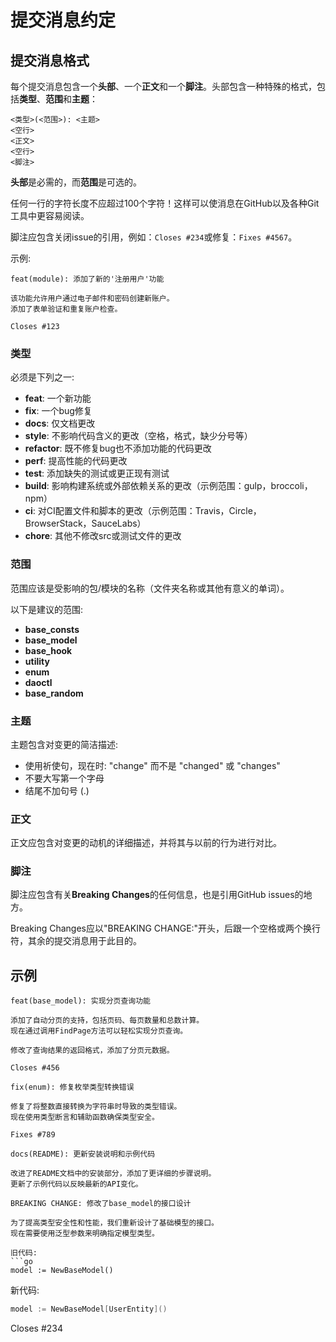 # 提交消息约定

## 提交消息格式

每个提交消息包含一个**头部**、一个**正文**和一个**脚注**。头部包含一种特殊的格式，包括**类型**、**范围**和**主题**：

```
<类型>(<范围>): <主题>
<空行>
<正文>
<空行>
<脚注>
```

**头部**是必需的，而**范围**是可选的。

任何一行的字符长度不应超过100个字符！这样可以使消息在GitHub以及各种Git工具中更容易阅读。

脚注应包含关闭issue的引用，例如：`Closes #234`或修复：`Fixes #4567`。

示例:

```
feat(module): 添加了新的'注册用户'功能

该功能允许用户通过电子邮件和密码创建新账户。
添加了表单验证和重复账户检查。

Closes #123
```

### 类型

必须是下列之一:

* **feat**: 一个新功能
* **fix**: 一个bug修复
* **docs**: 仅文档更改
* **style**: 不影响代码含义的更改（空格，格式，缺少分号等）
* **refactor**: 既不修复bug也不添加功能的代码更改
* **perf**: 提高性能的代码更改
* **test**: 添加缺失的测试或更正现有测试
* **build**: 影响构建系统或外部依赖关系的更改（示例范围：gulp，broccoli，npm）
* **ci**: 对CI配置文件和脚本的更改（示例范围：Travis，Circle，BrowserStack，SauceLabs）
* **chore**: 其他不修改src或测试文件的更改

### 范围

范围应该是受影响的包/模块的名称（文件夹名称或其他有意义的单词）。

以下是建议的范围:

* **base_consts**
* **base_model**
* **base_hook**
* **utility**
* **enum**
* **daoctl**
* **base_random**

### 主题

主题包含对变更的简洁描述:

* 使用祈使句，现在时: "change" 而不是 "changed" 或 "changes"
* 不要大写第一个字母
* 结尾不加句号 (.)

### 正文

正文应包含对变更的动机的详细描述，并将其与以前的行为进行对比。

### 脚注

脚注应包含有关**Breaking Changes**的任何信息，也是引用GitHub issues的地方。

Breaking Changes应以"BREAKING CHANGE:"开头，后跟一个空格或两个换行符，其余的提交消息用于此目的。

## 示例

```
feat(base_model): 实现分页查询功能

添加了自动分页的支持，包括页码、每页数量和总数计算。
现在通过调用FindPage方法可以轻松实现分页查询。

修改了查询结果的返回格式，添加了分页元数据。

Closes #456
```

```
fix(enum): 修复枚举类型转换错误

修复了将整数直接转换为字符串时导致的类型错误。
现在使用类型断言和辅助函数确保类型安全。

Fixes #789
```

```
docs(README): 更新安装说明和示例代码

改进了README文档中的安装部分，添加了更详细的步骤说明。
更新了示例代码以反映最新的API变化。
```

```
BREAKING CHANGE: 修改了base_model的接口设计

为了提高类型安全性和性能，我们重新设计了基础模型的接口。
现在需要使用泛型参数来明确指定模型类型。

旧代码:
```go
model := NewBaseModel()
```

新代码:

```go
model := NewBaseModel[UserEntity]()
```

Closes #234

```
